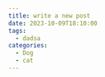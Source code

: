 ```yaml
---
title: write a new post
date: 2023-10-09T18:10:00
tags:
  - dadsa
categories:
  - Dog
  - cat
---
```

